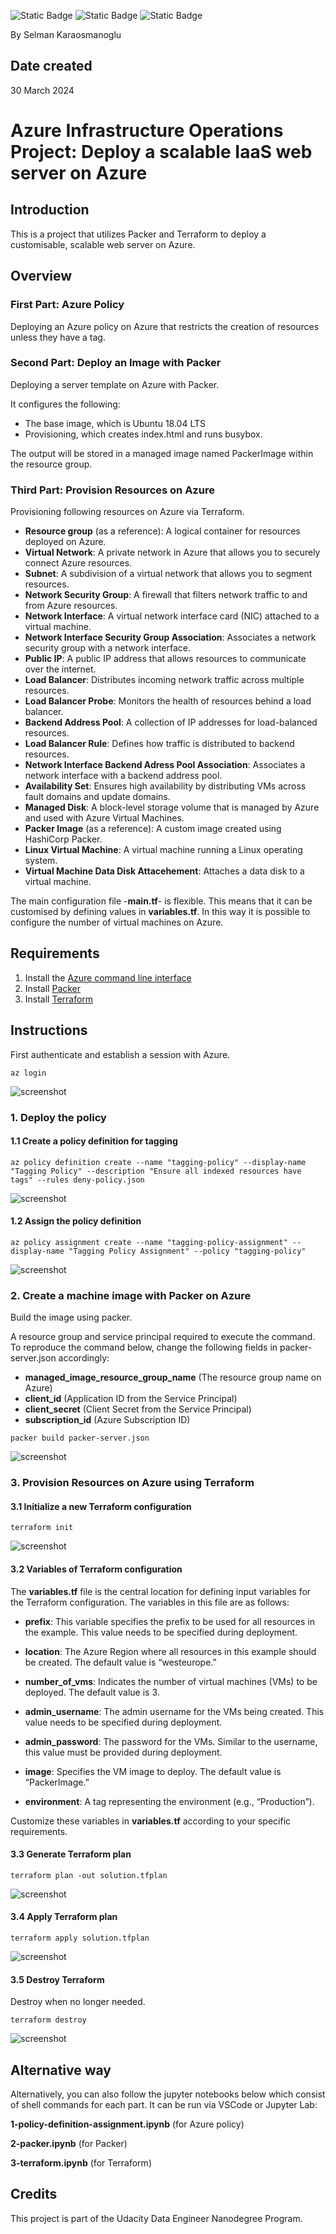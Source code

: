 ![Static Badge](https://img.shields.io/badge/Azure%20CLI-007FFF)
![Static Badge](https://img.shields.io/badge/Terraform-7b42bc)
![Static Badge](https://img.shields.io/badge/Packer-02a9ef)

By Selman Karaosmanoglu 

## Date created
30 March 2024

# Azure Infrastructure Operations Project: Deploy a scalable IaaS web server on Azure

## Introduction
This is a project that utilizes Packer and Terraform to deploy a customisable, scalable web server on Azure.

## Overview
### First Part: Azure Policy
Deploying an Azure policy on Azure that restricts the creation of resources unless they have a tag.

### Second Part: Deploy an Image with Packer
Deploying a server template on Azure with Packer.

 It configures the following:  
- The base image, which is Ubuntu 18.04 LTS
- Provisioning, which creates index.html and runs busybox.

The output will be stored in a managed image named PackerImage within the resource group.

### Third Part: Provision Resources on Azure
Provisioning following resources on Azure via Terraform. 
- **Resource group** (as a reference): A logical container for resources deployed on Azure.
- **Virtual Network**: A private network in Azure that allows you to securely connect Azure resources.
- **Subnet**: A subdivision of a virtual network that allows you to segment resources.
- **Network Security Group**: A firewall that filters network traffic to and from Azure resources.
- **Network Interface**: A virtual network interface card (NIC) attached to a virtual machine.
- **Network Interface Security Group Association**: Associates a network security group with a network interface. 
- **Public IP**: A public IP address that allows resources to communicate over the internet.
- **Load Balancer**: Distributes incoming network traffic across multiple resources.
- **Load Balancer Probe**: Monitors the health of resources behind a load balancer.
- **Backend Address Pool**: A collection of IP addresses for load-balanced resources.
- **Load Balancer Rule**: Defines how traffic is distributed to backend resources.
- **Network Interface Backend Adress Pool Association**: Associates a network interface with a backend address pool.
- **Availability Set**: Ensures high availability by distributing VMs across fault domains and update domains.
- **Managed Disk**: A block-level storage volume that is managed by Azure and used with Azure Virtual Machines.
- **Packer Image** (as a reference): A custom image created using HashiCorp Packer.
- **Linux Virtual Machine**: A virtual machine running a Linux operating system.
- **Virtual Machine Data Disk Attacehement**: Attaches a data disk to a virtual machine.

The main configuration file -**main.tf**- is flexible. This means that it can be customised by defining values in **variables.tf**. In this way it is possible to configure the number of virtual machines on Azure.

## Requirements
1. Install the [Azure command line interface](https://docs.microsoft.com/en-us/cli/azure/install-azure-cli?view=azure-cli-latest)
2. Install [Packer](https://www.packer.io/downloads)
3. Install [Terraform](https://www.terraform.io/downloads.html)

## Instructions

First authenticate and establish a session with Azure.
```
az login
```

![screenshot](screenshots/1-az-login.png)

### 1. Deploy the policy
#### 1.1 Create a policy definition for tagging
```
az policy definition create --name "tagging-policy" --display-name "Tagging Policy" --description "Ensure all indexed resources have tags" --rules deny-policy.json
```

![screenshot](screenshots/2-az-policy-definition.png)

#### 1.2 Assign the policy definition
```
az policy assignment create --name "tagging-policy-assignment" --display-name "Tagging Policy Assignment" --policy "tagging-policy"
```

![screenshot](screenshots/3-az-policy-assignment.png)

### 2. Create a machine image with Packer on Azure
Build the image using packer. 

A resource group and service principal required to execute the command. To reproduce the command below, change the following fields in packer-server.json accordingly:
- **managed_image_resource_group_name** (The resource group name on Azure)
- **client_id** (Application ID from the Service Principal)
- **client_secret** (Client Secret from the Service Principal)
- **subscription_id** (Azure Subscription ID)

```
packer build packer-server.json
```

![screenshot](screenshots/4-packer.png)

### 3. Provision Resources on Azure using Terraform
#### 3.1 Initialize a new Terraform configuration
```
terraform init
```

![screenshot](screenshots/5-terraform-init.png)

#### 3.2 Variables of Terraform configuration
The **variables.tf** file is the central location for defining input variables for the Terraform configuration. The variables in this file are as follows:

- **prefix**: This variable specifies the prefix to be used for all resources in the example. This value needs to be specified during deployment.

- **location**: The Azure Region where all resources in this example should be created. The default value is “westeurope.”

- **number_of_vms**: Indicates the number of virtual machines (VMs) to be deployed. The default value is 3.

- **admin_username**: The admin username for the VMs being created. This value needs to be specified during deployment.

- **admin_password**: The password for the VMs. Similar to the username, this value must be provided during deployment.

- **image**: Specifies the VM image to deploy. The default value is “PackerImage.”

- **environment**: A tag representing the environment (e.g., “Production”).

Customize these variables in **variables.tf** according to your specific requirements. 

#### 3.3 Generate Terraform plan

```
terraform plan -out solution.tfplan
```

![screenshot](screenshots/6-terraform-plan.png)

#### 3.4 Apply Terraform plan

```
terraform apply solution.tfplan
```

![screenshot](screenshots/7-terraform-apply.png)

#### 3.5 Destroy Terraform
Destroy when no longer needed.
```
terraform destroy
```
![screenshot](screenshots/8-terraform-destroy.png)

## Alternative way
Alternatively, you can also follow the jupyter notebooks below which consist of shell commands for each part. It can be run via VSCode or Jupyter Lab:

**1-policy-definition-assignment.ipynb** (for Azure policy) 

**2-packer.ipynb** (for Packer)

**3-terraform.ipynb** (for Terraform)

## Credits

This project is part of the Udacity Data Engineer Nanodegree Program.